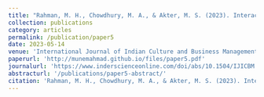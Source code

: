 ```yaml
---
title: "Rahman, M. H., Chowdhury, M. A., & Akter, M. S. (2023). Interaction of market size, inflation and trade openness on foreign direct investment inflows in India, China and Japan: panel dynamic analysis. <i>International Journal of Indian Culture and Business Management</i>. 29(1), 45-64."
collection: publications
category: articles
permalink: /publication/paper5
date: 2023-05-14
venue: 'International Journal of Indian Culture and Business Management'
paperurl: 'http://munemahmad.github.io/files/paper5.pdf'
journalurl: 'https://www.inderscienceonline.com/doi/abs/10.1504/IJICBM.2023.130963'  
abstracturl: '/publications/paper5-abstract/'
citation: 'Rahman, M. H., Chowdhury, M. A., & Akter, M. S. (2023). Interaction of market size, inflation and trade openness on foreign direct investment inflows in India, China and Japan: panel dynamic analysis. <i>International Journal of Indian Culture and Business Management</i>. 29(1), 45-64.'
---
```



